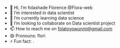 - 👋 Hi, I’m folashade Florence @Flora-web
- 👀 I’m interested in data scientist 
- 🌱 I’m currently learning data science 
- 💞️ I’m looking to collaborate on Data scientist project 
- 📫 How to reach me on folatoyowunmi@gmail.com
- 😄 Pronouns: flori
- ⚡ Fun fact: .

<!---
Flora-web/Flora-web is a ✨ special ✨ repository because its `README.md` (this file) appears on your GitHub profile.
You can click the Preview link to take a look at your changes.
--->
